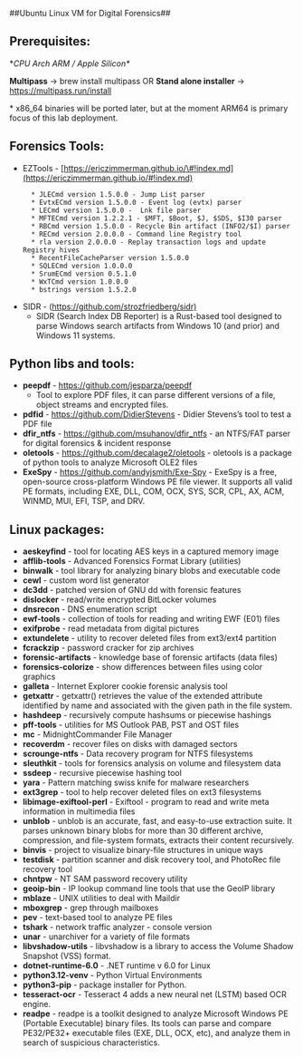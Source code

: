 ##Ubuntu Linux VM for Digital Forensics##


Prerequisites:
---------------

**CPU Arch ARM / Apple Silicon\**

**Multipass**   -> brew install multipass 
OR
**Stand alone installer** -> <https://multipass.run/install>

\* x86\_64 binaries will be ported later, but at the moment ARM64 is primary focus of this lab deployment.

Forensics Tools:
----------------

* EZTools - [https://ericzimmerman.github.io/\#!index.md](https://ericzimmerman.github.io/#!index.md)
	```
	  * JLECmd version 1.5.0.0 - Jump List parser
	  * EvtxECmd version 1.5.0.0 - Event log (evtx) parser
	  * LECmd version 1.5.0.0 -  Lnk file parser
	  * MFTECmd version 1.2.2.1 - $MFT, $Boot, $J, $SDS, $I30 parser
	  * RBCmd version 1.5.0.0 - Recycle Bin artifact (INFO2/$I) parser
	  * RECmd version 2.0.0.0 - Command line Registry tool 
	  * rla version 2.0.0.0 - Replay transaction logs and update Registry hives 
	  * RecentFileCacheParser version 1.5.0.0
	  * SQLECmd version 1.0.0.0
	  * SrumECmd version 0.5.1.0
	  * WxTCmd version 1.0.0.0
	  * bstrings version 1.5.2.0
	```
* SIDR - (<https://github.com/strozfriedberg/sidr)>
  * SIDR (Search Index DB Reporter) is a Rust-based tool designed to parse Windows search artifacts from Windows 10 (and prior) and Windows 11 systems.

**Python libs and tools:**
--------------------------
* **peepdf** - <https://github.com/jesparza/peepdf>
	 - Tool to explore PDF files, it can parse different versions of a file,
		object streams and encrypted files.
* **pdfid** - <https://github.com/DidierStevens>
	  - Didier Stevens’s tool to test a PDF file
* **dfir\_ntfs** - <https://github.com/msuhanov/dfir_ntfs>
	  - an NTFS/FAT parser for digital forensics & incident response
* **oletools** - <https://github.com/decalage2/oletools>
	  - oletools is a package of python tools to analyze Microsoft OLE2 files
* **ExeSpy** - <https://github.com/andyjsmith/Exe-Spy>
      - ExeSpy is a free, open-source cross-platform Windows PE file viewer. 
      It supports all valid PE formats, including EXE, DLL, COM, OCX, SYS, 
      SCR, CPL, AX, ACM, WINMD, MUI, EFI, TSP, and DRV.

**Linux packages**:
-------------------
* **aeskeyfind**
	  - tool for locating AES keys in a captured memory image
* **afflib-tools**
	  - Advanced Forensics Format Library (utilities)
* **binwalk**
	  - tool library for analyzing binary blobs and executable code
* **cewl**
	  - custom word list generator
* **dc3dd**
	  - patched version of GNU dd with forensic features
* **dislocker**
	  - read/write encrypted BitLocker volumes
* **dnsrecon**
	  - DNS enumeration script
* **ewf-tools**
	  - collection of tools for reading and writing EWF (E01) files
* **exifprobe**
	  - read metadata from digital pictures
* **extundelete**
	  - utility to recover deleted files from ext3/ext4 partition
* **fcrackzip**
	  - password cracker for zip archives
* **forensic-artifacts**
	  - knowledge base of forensic artifacts (data files)
* **forensics-colorize**
	  - show differences between files using color graphics
* **galleta**
	  - Internet Explorer cookie forensic analysis tool
* **getxattr**
	  - getxattr() retrieves the value of the extended attribute identified 
	     by name and associated with the given path in the file system.
* **hashdeep**
	  - recursively compute hashsums or piecewise hashings
* **pff-tools**
	  - utilities for MS Outlook PAB, PST and OST files
* **mc**
	  - MidnightCommander File Manager
* **recoverdm**
	  - recover files on disks with damaged sectors
* **scrounge-ntfs**
	  - Data recovery program for NTFS filesystems
* **sleuthkit**
	  - tools for forensics analysis on volume and filesystem data
* **ssdeep**
	  - recursive piecewise hashing tool
* **yara**
	  - Pattern matching swiss knife for malware researchers
* **ext3grep**
	  - tool to help recover deleted files on ext3 filesystems
* **libimage-exiftool-perl**
	  - Exiftool - program to read and write meta information in multimedia files
* **unblob**
	  - unblob is an accurate, fast, and easy-to-use extraction suite. It parses unknown
	    binary blobs for more than 30 different archive, compression, and file-system 
	    formats, extracts their content recursively.
* **binvis**
	  - project to visualize binary-file structures in unique ways
* **testdisk**
	  - partition scanner and disk recovery tool, and PhotoRec file recovery tool
* **chntpw**
	  - NT SAM password recovery utility
* **geoip-bin**
	  - IP lookup command line tools that use the GeoIP library
* **mblaze**
	  - UNIX utilities to deal with Maildir
* **mboxgrep**
	  - grep through mailboxes
* **pev**
	  - text-based tool to analyze PE files
* **tshark**
	  - network traffic analyzer - console version
* **unar**
	  - unarchiver for a variety of file formats
* **libvshadow-utils**
	  - libvshadow is a library to access the Volume Shadow Snapshot (VSS) format.
* **dotnet-runtime-6.0**
	  - .NET runtime v 6.0 for Linux
* **python3.12-venv**
	  - Python Virtual Environments
* **python3-pip**
	  - package installer for Python.
* **tesseract-ocr**
	  - Tesseract 4 adds a new neural net (LSTM) based OCR engine.
* **readpe**
	  - readpe is a toolkit designed to analyze Microsoft Windows PE (Portable Executable)
	    binary files. Its tools can parse and compare PE32/PE32+ executable files (EXE, 
	    DLL, OCX, etc), and analyze them in search of suspicious characteristics.
